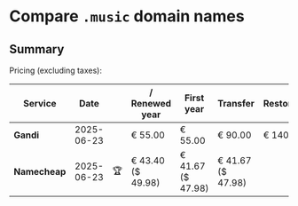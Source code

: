 # Compare `.music` domain names

## Summary

Pricing (excluding taxes):

| Service | Date |  | / Renewed year | First year | Transfer | Restoration |
|--|--|--|--|--|--|--|
| **Gandi** | 2025-06-23 |  | € 55.00 | € 55.00 | € 90.00 | € 140.00 |
| **Namecheap** | 2025-06-23 | 🏆 | € 43.40<br>($ 49.98) | € 41.67<br>($ 47.98) | € 41.67<br>($ 47.98) |  |
